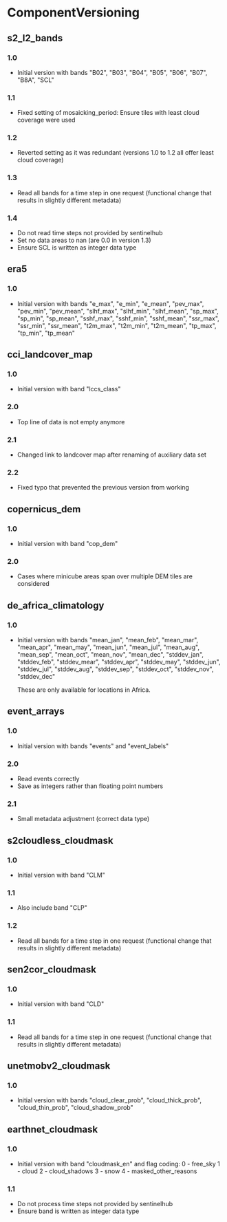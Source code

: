 # ComponentVersioning

## s2_l2_bands
### 1.0
* Initial version with bands "B02", "B03", "B04", "B05", "B06", "B07", "B8A", 
  "SCL"
### 1.1
* Fixed setting of mosaicking_period: Ensure tiles with least cloud coverage 
  were used
### 1.2
* Reverted setting as it was redundant (versions 1.0 to 1.2 all offer least 
  cloud coverage)
### 1.3
* Read all bands for a time step in one request (functional change that results
  in slightly different metadata)
### 1.4 
* Do not read time steps not provided by sentinelhub 
* Set no data areas to nan (are 0.0 in version 1.3)
* Ensure SCL is written as integer data type
  
## era5
### 1.0
* Initial version with bands "e_max", "e_min", "e_mean", "pev_max", "pev_min", 
  "pev_mean", "slhf_max", "slhf_min", "slhf_mean", "sp_max", "sp_min", 
  "sp_mean", "sshf_max", "sshf_min", "sshf_mean", "ssr_max", "ssr_min", 
  "ssr_mean", "t2m_max", "t2m_min", "t2m_mean", "tp_max", "tp_min", "tp_mean"

## cci_landcover_map
### 1.0
* Initial version with band "lccs_class"
### 2.0 
* Top line of data is not empty anymore  
### 2.1
* Changed link to landcover map after renaming of auxiliary data set
### 2.2
* Fixed typo that prevented the previous version from working

## copernicus_dem
### 1.0
* Initial version with band "cop_dem"
### 2.0
* Cases where minicube areas span over multiple DEM tiles are considered

## de_africa_climatology
### 1.0 
 * Initial version with bands "mean_jan", "mean_feb", "mean_mar", "mean_apr", 
   "mean_may", "mean_jun", "mean_jul", "mean_aug", "mean_sep", "mean_oct", 
   "mean_nov", "mean_dec", "stddev_jan", "stddev_feb", "stddev_mear", 
   "stddev_apr", "stddev_may", "stddev_jun", "stddev_jul", "stddev_aug", 
   "stddev_sep", "stddev_oct", "stddev_nov", "stddev_dec"
   
   These are only available for locations in Africa.

## event_arrays
### 1.0 
* Initial version with bands "events" and "event_labels"
### 2.0
* Read events correctly
* Save as integers rather than floating point numbers
### 2.1
* Small metadata adjustment (correct data type)

## s2cloudless_cloudmask
### 1.0 
* Initial version with band "CLM"
### 1.1
* Also include band "CLP"
### 1.2
* Read all bands for a time step in one request (functional change that results
  in slightly different metadata)  

## sen2cor_cloudmask
### 1.0 
* Initial version with band "CLD"
### 1.1
* Read all bands for a time step in one request (functional change that results
  in slightly different metadata)  

## unetmobv2_cloudmask
### 1.0 
* Initial version with bands "cloud_clear_prob", "cloud_thick_prob", 
  "cloud_thin_prob", "cloud_shadow_prob"

## earthnet_cloudmask
### 1.0
* Initial version with band "cloudmask_en" and flag coding:
    0 - free_sky
    1 - cloud
    2 - cloud_shadows
    3 - snow
    4 - masked_other_reasons
### 1.1
* Do not process time steps not provided by sentinelhub
* Ensure band is written as integer data type